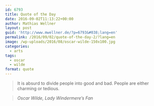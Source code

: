 ```yaml
---
id: 6793
title: Quote of the Day
date: 2016-09-02T11:13:22+00:00
author: Mathias Wellner
layout: post
guid: 'http://www.mwellner.de/?p=6793&#038;lang=en'
permalink: /2016/09/02/quote-of-the-day-2/?lang=en
image: /wp-uploads/2016/08/oscar-wilde-150x100.jpg
categories:
  - arts
tags:
  - oscar
  - wilde
format: quote
---
```

> It is absurd to divide people into good and bad. People are either charming or tedious.
  
> <cite>Oscar Wilde, Lady Windermere&#8217;s Fan</cite>